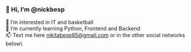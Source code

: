 ### 👋 Hi, I’m @nickbesp
  👀 I’m interested in IT and basketball\
  🌱 I’m currently learning Python, Frontend and Backend\
  📫 Text me here <nikitabesp85@gmail.com> or in the other social networks below\
  
